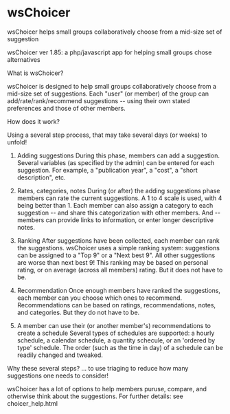 # wsChoicer
 wsChoicer helps small groups collaboratively choose from a mid-size set of suggestion

wsChoicer ver 1.85: a php/javascript app for helping small groups chose alternatives

What is wsChoicer?

  wsChoicer is designed to help small groups collaboratively choose from a mid-size set of suggestions.
  Each "user" (or member) of the group can add/rate/rank/recommend suggestions -- using their own stated preferences
  and those of other members.

How does it work?

   Using a several step process, that may take several days (or weeks) to unfold!

  1) Adding suggestions
     During this phase, members can add a suggestion. Several variables (as specified by the admin) can
     be entered for each suggestion. For example, a "publication year", a "cost", a "short description", etc.
  2) Rates, categories, notes
     During (or after) the adding suggestions phase members can rate the current suggestions.
     A 1 to 4 scale is used, with 4 being better than 1.
     Each member can also assign a category to each suggestion -- and share this categorization with other members.
     And -- members  can provide links to information, or enter longer descriptive notes.
  3) Ranking
     After suggestions have been collected, each member can rank the suggestions.
     wsChoicer uses a simple ranking system: suggestions can be assigned to a "Top 9" or a "Next best 9".
     All other suggestions are worse than next best 9!
     This ranking may be based on personal rating, or on average (across all members) rating. But it does not have to be.

  4) Recommendation
  	Once enough  members have ranked the suggestions, each member can you choose which ones to recommend.
  	Recommendations can be based on ratings, recommendations, notes, and categories. But they do not have to be.

  5) A member can use their (or another member's) recommendations to create a schedule
     Several types of schedules are supported: a hourly schedule, a calendar schedule, a quantity schecule,
     or an 'ordered by type' schedule.
     The order (such as the time in day) of a schedule can be readily changed and tweaked.

  Why these several steps? ... to use triaging to reduce how many suggestions one needs to consider!

wsChoicer has a lot of options to help members puruse, compare, and otherwise think about the suggestions.
  For further details: see choicer_help.html
